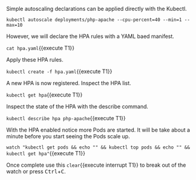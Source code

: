 Simple autoscaling declarations can be applied directly with the Kubectl.

`kubectl autoscale deployments/php-apache --cpu-percent=40 --min=1 --max=10`

However, we will declare the HPA rules with a YAML baed manifest.

`cat hpa.yaml`{{execute T1}}

Apply these HPA rules.

`kubectl create -f hpa.yaml`{{execute T1}}

A new HPA is now registered. Inspect the HPA list.

`kubectl get hpa`{{execute T1}}

Inspect the state of the HPA with the describe command.

`kubectl describe hpa php-apache`{{execute T1}}

With the HPA enabled notice more Pods are started. It will be take about a minute before you start seeing the Pods scale up.

`watch "kubectl get pods && echo "" && kubectl top pods && echo "" && kubectl get hpa"`{{execute T1}}

Once complete use this ```clear```{{execute interrupt T1}} to break out of the watch or press <kbd>Ctrl</kbd>+<kbd>C</kbd>.
